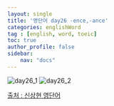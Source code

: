```yaml
---
layout: single
title: '영단어 day26 -ence,-ance'
categories: englishWord
tag : [english, word, toeic]
toc: true
author_profile: false
sidebar:
    nav: "docs"
---
```



![day26_1](https://ingu627.github.io/images/english/day26_1.jpg)
![day26_2](https://ingu627.github.io/images/english/day26_2.jpg)



[출처 : 신상현 영단어](https://www.aladin.co.kr/shop/wproduct.aspx?ItemId=126278788)